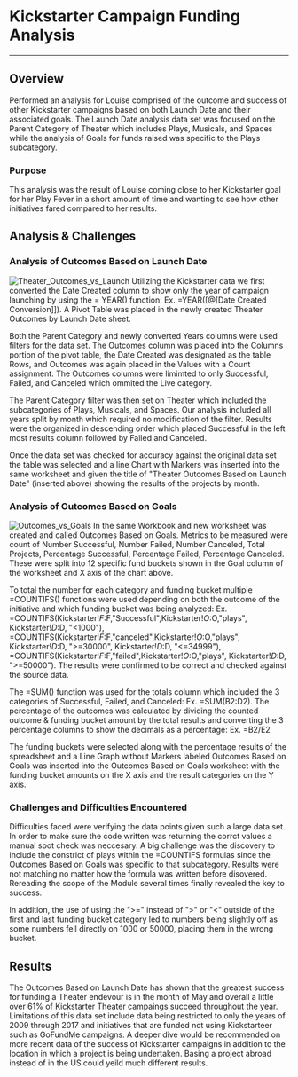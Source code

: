 # Kickstarter Campaign Funding Analysis
---
## Overview
Performed an analysis for Louise comprised of the outcome and success of other Kickstarter campaigns based on both Launch Date and their associated goals.   The Launch Date analysis data set was focused on the Parent Category of Theater which includes Plays, Musicals, and Spaces while the analysis of Goals for funds raised was specific to the Plays subcategory.   

### Purpose
This analysis was the result of Louise coming close to her Kickstarter goal for her Play Fever in a short amount of time and wanting to see how other initiatives fared compared to her results.

## Analysis & Challenges
### Analysis of Outcomes Based on Launch Date
![Theater_Outcomes_vs_Launch](https://user-images.githubusercontent.com/84201082/123518244-077abf00-d673-11eb-8c36-0579e6c78bab.png)
Utilizing the Kickstarter data we first converted the Date Created column to show only the year of campaign launching by using the = YEAR() function: Ex. =YEAR([@[Date Created Conversion]]).   A Pivot Table was placed in the newly created Theater Outcomes by Launch Date sheet. 

Both the Parent Category and newly converted Years columns were used filters for the data set.   The Outcomes column was placed into the Columns portion of the pivot table, the Date Created was designated as the table Rows, and Outcomes was again placed in the Values with a Count assignment.  The Outcomes columns were limimted to only Successful, Failed, and Canceled which ommited the Live category.   

The Parent Category filter was then set on Theater which included the subcategories of Plays, Musicals, and Spaces.   Our analysis included all years split by month which required no modification of the filter.   Results were the organized in descending order which placed Successful in the left most results column followed by Failed and Canceled.

Once the data set was checked for accuracy against the original data set the table was selected and a line Chart with Markers was inserted into the same worksheet and given the title of "Theater Outcomes Based on Launch Date" (inserted above) showing the results of the projects by month.

### Analysis of Outcomes Based on Goals
![Outcomes_vs_Goals](https://user-images.githubusercontent.com/84201082/123518280-2ed18c00-d673-11eb-8fe1-9d1e1c69aa04.png)
In the same Workbook and new worksheet was created and called Outcomes Based on Goals.   Metrics to be measured were count of Number Successful, Number Failed, Number Canceled, Total Projects, Percentage Successful, Percentage Failed, Percentage Canceled.   These were split into 12 specific fund buckets shown in the Goal column of the worksheet and X axis of the chart above.

To total the number for each category and funding bucket multiple =COUNTIFS() functions were used depending on both the outcome of the initiative and which funding bucket was being analyzed: Ex. =COUNTIFS(Kickstarter!$F:$F,"Successful",Kickstarter!$O:$O,"plays", Kickstarter!$D:$D, "<1000"), =COUNTIFS(Kickstarter!$F:$F,"canceled",Kickstarter!$O:$O,"plays", Kickstarter!$D:$D, ">=30000", Kickstarter!$D:$D, "<=34999"), =COUNTIFS(Kickstarter!$F:$F,"failed",Kickstarter!$O:$O,"plays", Kickstarter!$D:$D, ">=50000").   The results were confirmed to be correct and checked against the source data.

The =SUM() function was used for the totals column which included the 3 categories of Successful, Failed, and Canceled: Ex. =SUM(B2:D2).   The percentage of the outcomes was calculated by dividing the counted outcome & funding bucket amount by the total results and converting the 3 percentage columns to show the decimals as a percentage: Ex. =B2/E2

The funding buckets were selected along with the percentage results of the spreadsheet and a Line Graph without Markers labeled Outcomes Based on Goals was inserted into the Outcomes Based on Goals worksheet with the funding bucket amounts on the X axis and the result categories on the Y axis. 

### Challenges and Difficulties Encountered
Difficulties faced were verifying the data points given such a large data set.   In order to make sure the code written was returning the corrct values a manual spot check was neccesary.   A big challenge was the discovery to include the constrict of plays within the =COUNTIFS formulas since the Outcomes Based on Goals was specific to that subcategory.   Results were not matching no matter how the formula was written before disovered. Rereading the scope of the Module several times finally revealed the key to success.

In addition, the use of using the ">=" instead of ">" or "<" outside of the first and last funding bucket category led to numbers being slightly off as some numbers fell directly on 1000 or 50000, placing them in the wrong bucket.

## Results
The Outcomes Based on Launch Date has shown that the greatest success for funding a Theater endevour is in the month of May and overall a little over 61% of Kickstarter Theater campaings succeed throughout the year.   Limitations of this data set include data being restricted to only the years of 2009 through 2017 and initiatives that are funded not using Kickstarteer such as GoFundMe campaigns.   A deeper dive would be recommended on more recent data of the success of Kickstarter campaigns in addition to the location in which a project is being undertaken.   Basing a project abroad instead of in the US could yeild much different results. 
